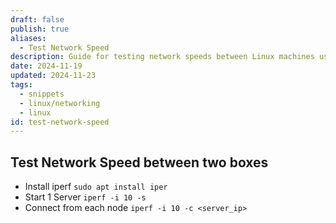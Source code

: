 ```yaml
---
draft: false
publish: true
aliases:
  - Test Network Speed
description: Guide for testing network speeds between Linux machines using iperf
date: 2024-11-19
updated: 2024-11-23
tags:
  - snippets
  - linux/networking
  - linux
id: test-network-speed
---
```


## Test Network Speed between two boxes

- Install iperf `sudo apt install iper`
- Start 1 Server `iperf -i 10 -s`
- Connect from each node `iperf -i 10 -c <server_ip>`
